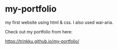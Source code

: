 # my-portfolio
my first website using html &amp; css. I also used wai-aria.

Check out my portfolio from here:

https://trinkku.github.io/my-portfolio/


